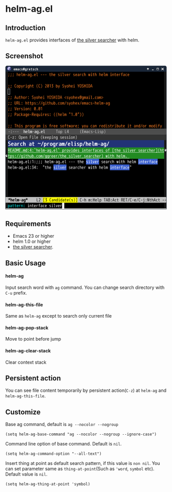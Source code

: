 # helm-ag.el

## Introduction
`helm-ag.el` provides interfaces of [the silver searcher](https://github.com/ggreer/the_silver_searcher) with helm.


## Screenshot

![helm-ag](image/helm-ag.png)


## Requirements

* Emacs 23 or higher
* helm 1.0 or higher
* [the silver searcher](https://github.com/ggreer/the_silver_searcher).


## Basic Usage

#### helm-ag

Input search word with `ag` command. You can change search directory
with `C-u` prefix.

#### helm-ag-this-file

Same as `helm-ag` except to search only current file

#### helm-ag-pop-stack

Move to point before jump

#### helm-ag-clear-stack

Clear context stack


## Persistent action

You can see file content temporarily by persistent action(`C-z`)
at `helm-ag` and `helm-ag-this-file`.


## Customize

Base ag command, default is `ag --nocolor --nogroup`

    (setq helm-ag-base-command "ag --nocolor --nogroup --ignore-case")

Command line option of base command. Default is `nil`.

    (setq helm-ag-command-option "--all-text")

Insert thing at point as default search pattern, if this value is `non nil`.
You can set parameter same as `thing-at-point`(Such as `'word`, `symbol` etc).
Default value is `nil`.

    (setq helm-ag-thing-at-point 'symbol)
